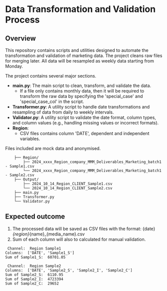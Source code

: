 # Data Transformation and Validation Process

## Overview
This repository contains scripts and utilities designed to automate the transformation and validation of marketing data. The project cleans raw files for merging later. All data will be resampled as weekly data starting from Monday.

The project contains several major sections.

- **main.py**: The main script to clean, transform, and validate the data.
  - If a file only contains monthly data, then it will be required to transform the raw data by specifying the 'special_case' and 'special_case_col' in the script. 
- **Transformer.py**: A utility script to handle date transformations and resampling of data from daily to weekly intervals.
- **Validator.py**: A utility script to validate the date format, column types, and column values (e.g., handling missing values or incorrect formats).
- **Region**:
  - CSV files contains column 'DATE', dependent and independent variables.

Files included are mock data and anonymised.

```text
    ├── Region/
        ├── 2024_xxxx_Region_company_MMM_Deliverables_Marketing_batch1 - Sample1.csv
        └── 2024_xxxx_Region_company_MMM_Deliverables_Marketing_batch1 - Sample2.csv
    ├── Output/
        ├── 2024_10_14_Region_CLIENT_Sample1.csv
        └── 2024_10_14_Region_CLIENT_Sample2.csv
    ├── main.py
    ├── Transformer.py
    └── Validator.py
```

## Expected outcome
1. The processed data will be saved as CSV files with the format: {date}_{region}_{name}_{media_name}.csv
2. Sum of each column will also to calculated for manual validation.
```text
 Channel:  Region Sample1
Columns:  ['DATE', 'Sample1_S']
Sum of Sample1_S:  60701.05

 Channel:  Region Sample2
Columns:  ['DATE', 'Sample2_S', 'Sample2_I', 'Sample2_C']
Sum of Sample2_S:  6110.95
Sum of Sample2_I:  4723394
Sum of Sample2_C:  29652
```
